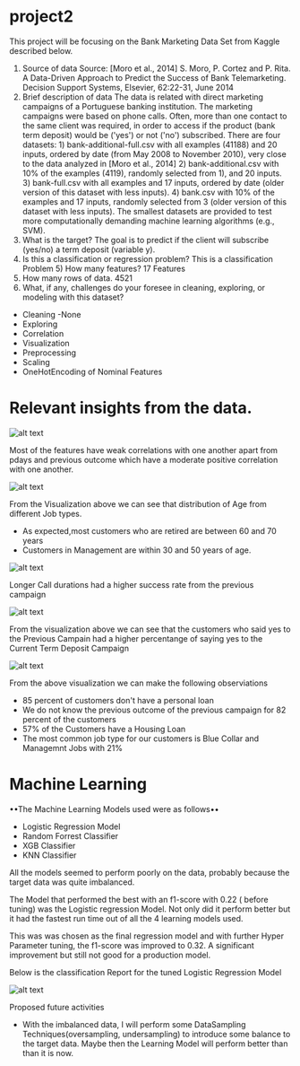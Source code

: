 # project2

 

This project will be focusing on the  Bank Marketing Data Set from Kaggle described below.

1) Source of data
Source:
[Moro et al., 2014] S. Moro, P. Cortez and P. Rita. A Data-Driven Approach to Predict the Success of Bank Telemarketing. Decision Support Systems, Elsevier, 62:22-31, June 2014
2) Brief description of data
The data is related with direct marketing campaigns of a Portuguese banking institution. The marketing campaigns were based on phone calls. Often, more than one contact to the same client was required, in order to access if the product (bank term deposit) would be ('yes') or not ('no') subscribed.
There are four datasets: 1) bank-additional-full.csv with all examples (41188) and 20 inputs, ordered by date (from May 2008 to November 2010), very close to the data analyzed in [Moro et al., 2014] 2) bank-additional.csv with 10% of the examples (4119), randomly selected from 1), and 20 inputs. 3) bank-full.csv with all examples and 17 inputs, ordered by date (older version of this dataset with less inputs). 4) bank.csv with 10% of the examples and 17 inputs, randomly selected from 3 (older version of this dataset with less inputs). The smallest datasets are provided to test more computationally demanding machine learning algorithms (e.g., SVM).
3) What is the target?
The goal is to predict if the client will subscribe (yes/no) a term deposit (variable y).
4) Is this a classification or regression problem?
This is a classification Problem 5) How many features?
17 Features
6) How many rows of data.
4521
7) What, if any, challenges do your foresee in cleaning, exploring, or modeling with this dataset?
- Cleaning
 -None
- Exploring
- Correlation
- Visualization
- Preprocessing
- Scaling
- OneHotEncoding of Nominal Features


# Relevant insights from the data.


![alt text](https://github.com/gatimo256/project2/blob/58ba4abe8868a2775c10ef72999525d5db015bca/Corr.png)


Most of the features have weak correlations with one another apart from pdays and previous outcome which have a moderate positive correlation with one another.

![alt text](https://github.com/gatimo256/project2/blob/ef01c0fd9cbdc07a0750e228a4461da3eee8d4bb/Box%20Plot.png)


From the Visualization above we can see that distribution of Age from different Job types.
* As expected,most customers who are retired are between 60 and 70 years
* Customers in Management are within 30 and 50 years of age.


![alt text](https://github.com/gatimo256/project2/blob/ef01c0fd9cbdc07a0750e228a4461da3eee8d4bb/Poutcome.png)

Longer Call durations had a higher success rate from the previous campaign

![alt text](https://github.com/gatimo256/project2/blob/ef01c0fd9cbdc07a0750e228a4461da3eee8d4bb/Percentage%20Yes:No.png)


From the visualization above we can see that the customers who said yes to the Previous Campain had a higher percentange of saying yes to the Current Term Deposit Campaign

![alt text](https://github.com/gatimo256/project2/blob/ef01c0fd9cbdc07a0750e228a4461da3eee8d4bb/Pie%20charts.png)

From the above visualization we can make the following observiations
* 85 percent of customers don't have a personal loan
* We do not know the previous outcome of the previous campaign for 82 percent of the customers
* 57% of the Customers have a Housing Loan
* The most common job type for our customers is Blue Collar and Managemnt Jobs with 21%


# Machine Learning

••The Machine Learning Models used were as follows••
- Logistic Regression Model
- Random Forrest Classifier
- XGB Classifier
- KNN Classifier


All the models seemed to perform poorly on the data, probably because the target data was quite imbalanced. 

The Model that performed the best  with an f1-score with 0.22 ( before tuning) was the Logistic regression Model. 
Not only did it perform better but it had the fastest run time out of all the 4 learning models used. 

This was was chosen as the final regression model and with further Hyper Parameter tuning, the f1-score was improved to 0.32. A significant improvement but still not good for a production model. 

Below is the classification Report for the tuned Logistic Regression Model

![alt text](https://github.com/gatimo256/project2/blob/8a74bfe1270513f3cc7b2bf915b3a79af7b0cd24/Screen%20Shot%202023-04-06%20at%2013.46.16.png)


Proposed future activities
- With the imbalanced data, I will perform some DataSampling Techniques(oversampling, undersampling) to introduce some balance to the target data. Maybe then the Learning Model will perform better than than it is now. 

